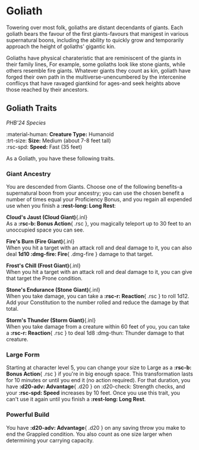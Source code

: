 # Goliath

Towering over most folk, goliaths are distant decendants of giants. Each goliath bears the favour of the first giants-favours that manigest in various supernatural boons, including the ability to quickly grow and temporarily approach the height of goliaths' gigantic kin.

Goliaths have physical charateristic that are reminiscent of the giants in their family lines, For example, some goliaths look like stone giants, while others resemble fire giants. Whatever giants they count as kin, goliath have forged their own path in the multiverse-unencumbered by the intercenine conflicys that have ravaged giantkind for ages-and seek heights above those reached by their ancestors.

## Goliath Traits

*PHB'24 Species*

:material-human: **Creature Type:** Humanoid  
:trt-size: **Size:** Medium (about 7-8 feet tall)  
:rsc-spd: **Speed:** Fast (35 feet)

As a Goliath, you have these following traits. 

### Giant Ancestry

You are descended from Giants. Choose one of the following benefits-a supernatural boon from your ancestry; you can use the chosen benefit a number of times equal your Proficiency Bonus, and you regain all expended use when you finish a **:rest-long: Long Rest**:

**Cloud's Jaust (Cloud Giant)**{.inl}  
As a **:rsc-b: Bonus Action**{ .rsc }, you magically teleport up to 30 feet to an unoccupied space you can see.

**Fire's Burn (Fire Giant)**{.inl}  
When you hit a target with an attack roll and deal damage to it, you can also deal **1d10 :dmg-fire: Fire**{ .dmg-fire } damage to that target.

**Frost's Chill (Frost Giant)**{.inl}  
When you hit a target with an attack roll and deal damage to it, you can give that target the Prone condition.

**Stone's Endurance (Stone Giant)**{.inl}  
When you take damage, you can take a **:rsc-r: Reaction**{ .rsc } to roll 1d12. Add your Constitution to the number rolled and reduce the damage by that total.

**Storm's Thunder (Storm Giant)**{.inl}  
When you take damage from a creature within 60 feet of you, you can take a **:rsc-r: Reaction**{ .rsc } to deal 1d8 :dmg-thun: Thunder damage to that creature.

### Large Form

Starting at character level 5, you can change your size to Large as a **:rsc-b: Bonus Action**{ .rsc } if you're in big enough space. This transformation lasts for 10 minutes or until you end it (no action required). For that duration, you have **:d20-adv: Advantage**{ .d20 } on :d20-check: Strength checks, and your **:rsc-spd: Speed** increases by 10 feet. Once you use this trait, you can't use it again until you finish a **:rest-long: Long Rest**.

### Powerful Build

You have **:d20-adv: Advantage**{ .d20 } on any saving throw you make to end the Grappled condition. You also count as one size larger when determining your carrying capacity.